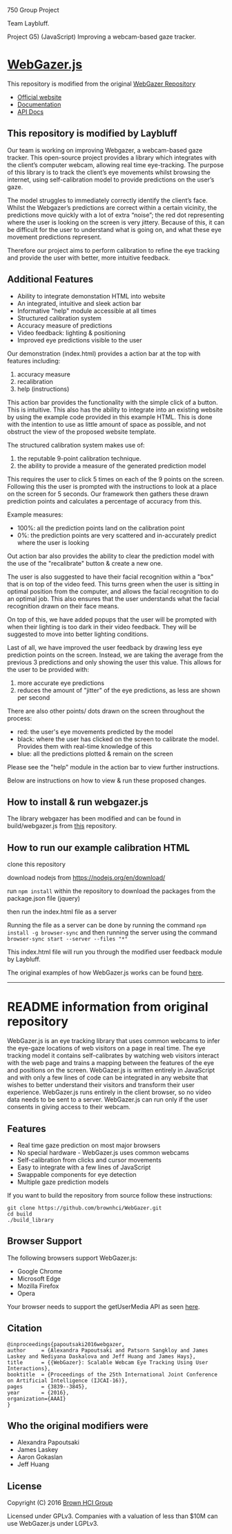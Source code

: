 750 Group Project

Team Laybluff.

Project G5) (JavaScript) Improving a webcam-based gaze tracker.

# [WebGazer.js](https://webgazer.cs.brown.edu)

This repository is modified from the original [WebGazer Repository](https://github.com/brownhci/WebGazer.git)

* [Official website](https://webgazer.cs.brown.edu)
* [Documentation](https://webgazer.cs.brown.edu/documentation)
* [API Docs](https://github.com/brownhci/WebGazer/wiki/Top-Level-API)

## This repository is modified by Laybluff

Our team is working on improving Webgazer, a webcam-based gaze tracker. This open-source project provides a library which integrates with the client’s computer webcam, allowing real time eye-tracking. The purpose of this library is to track the client’s eye movements whilst browsing the internet, using self-calibration model to provide predictions on the user’s gaze.

The model struggles to immediately correctly identify the client’s face. Whilst the Webgazer’s predictions are correct within a certain vicinity, the predictions move quickly with a lot of extra “noise”; the red dot representing where the user is looking on the screen is very jittery. Because of this, it can be difficult for the user to understand what is going on, and what these eye movement predictions represent.

Therefore our project aims to perform calibration to refine the eye tracking and provide the user with better, more intuitive feedback.

## Additional Features

* Ability to integrate demonstation HTML into website
* An integrated, intuitive and sleek action bar
* Informative "help" module accessible at all times
* Structured calibration system
* Accuracy measure of predictions
* Video feedback: lighting & positioning
* Improved eye predictions visible to the user

Our demonstration (index.html) provides a action bar at the top with features including:

1. accuracy measure
2. recalibration
4. help (instructions)

This action bar provides the functionality with the simple click of a button. This is intuitive. This also has the ability to integrate into an existing website by using the example code provided in this example HTML. This is done with the intention to use as little amount of space as possible, and not obstruct the view of the proposed website template.

The structured calibration system makes use of:

1. the reputable 9-point calibration technique.
2. the ability to provide a measure of the generated prediction model

This requires the user to click 5 times on each of the 9 points on the screen. Following this the user is prompted with the instructions to look at a place on the screen for 5 seconds. Our framework then gathers these drawn prediction points and calculates a percentage of accuracy from this.

Example measures:

- 100%: all the prediction points land on the calibration point
- 0%: the prediction points are very scattered and in-accurately predict where the user is looking

Out action bar also provides the ability to clear the prediction model with the use of the "recalibrate" button & create a new one.

The user is also suggested to have their facial recognition within a "box" that is on top of the video feed. This turns green when the user is sitting in optimal position from the computer, and allows the facial recognition to do an optimal job. This also ensures that the user understands what the facial recognition drawn on their face means.

On top of this, we have added popups that the user will be prompted with when their lighting is too dark in their video feedback. They will be suggested to move into better lighting conditions.

Last of all, we have improved the user feedback by drawing less eye prediction points on the screen. Instead, we are taking the average from the previous 3 predictions and only showing the user this value. This allows for the user to be provided with:

1. more accurate eye predictions
2. reduces the amount of "jitter" of the eye predictions, as less are shown per second

There are also other points/ dots drawn on the screen throughout the process:

- red: the user's eye movements predicted by the model
- black: where the user has clicked on the screen to calibrate the model. Provides them with real-time knowledge of this
- blue: all the predictions plotted & remain on the screen

Please see the "help" module in the action bar to view further instructions.

Below are instructions on how to view & run these proposed changes.

## How to install & run webgazer.js

The library webgazer has been modified and can be found in build/webgazer.js from [this](https://github.com/abbyythompson/WebGazer) repository.

## How to run our example calibration HTML

clone this repository

download nodejs from https://nodejs.org/en/download/

run `npm install` within the repository to download the packages from the package.json file (jquery)

then run the index.html file as a server 

Running the file as a server can be done by running the command `npm install -g browser-sync` and then running the server using the command `browser-sync start --server --files "*"`

This index.html file will run you through the modified user feedback module by Laybluff.

The original examples of how WebGazer.js works can be found [here](https://webgazer.cs.brown.edu/#examples).


---------------------------------------------------------


# README information from original repository

WebGazer.js is an eye tracking library that uses common webcams to infer the eye-gaze locations of web visitors on a page in real time. The eye tracking model it contains self-calibrates by watching web visitors interact with the web page and trains a mapping between the features of the eye and positions on the screen. WebGazer.js is written entirely in JavaScript and with only a few lines of code can be integrated in any website that wishes to better understand their visitors and transform their user experience. WebGazer.js runs entirely in the client browser, so no video data needs to be sent to a server. WebGazer.js can run only if the user consents in giving access to their webcam.

## Features

* Real time gaze prediction on most major browsers
* No special hardware - WebGazer.js uses common webcams
* Self-calibration from clicks and cursor movements
* Easy to integrate with a few lines of JavaScript
* Swappable components for eye detection
* Multiple gaze prediction models


If you want to build the repository from source follow these instructions:

    git clone https://github.com/brownhci/WebGazer.git
    cd build
    ./build_library

## Browser Support

The following browsers support WebGazer.js:

* Google Chrome
* Microsoft Edge
* Mozilla Firefox
* Opera

Your browser needs to support the getUserMedia API as seen [here](http://caniuse.com/#feat=stream).

## Citation

	@inproceedings{papoutsaki2016webgazer,
	author     = {Alexandra Papoutsaki and Patsorn Sangkloy and James Laskey and Nediyana Daskalova and Jeff Huang and James Hays},
	title      = {{WebGazer}: Scalable Webcam Eye Tracking Using User Interactions},
    booktitle  = {Proceedings of the 25th International Joint Conference on Artificial Intelligence (IJCAI-16)},
    pages      = {3839--3845},
	year       = {2016},
	organization={AAAI}
	}

## Who the original modifiers were

* Alexandra Papoutsaki
* James Laskey
* Aaron Gokaslan
* Jeff Huang

## License

Copyright (C) 2016 [Brown HCI Group](http://hci.cs.brown.edu)

Licensed under GPLv3. Companies with a valuation of less than $10M can use WebGazer.js under LGPLv3.
